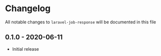 # Changelog

All notable changes to `laravel-job-response` will be documented in this file

## 0.1.0 - 2020-06-11

- Initial release
